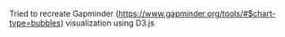 Tried to recreate Gapminder (https://www.gapminder.org/tools/#$chart-type=bubbles) visualization using D3.js 
